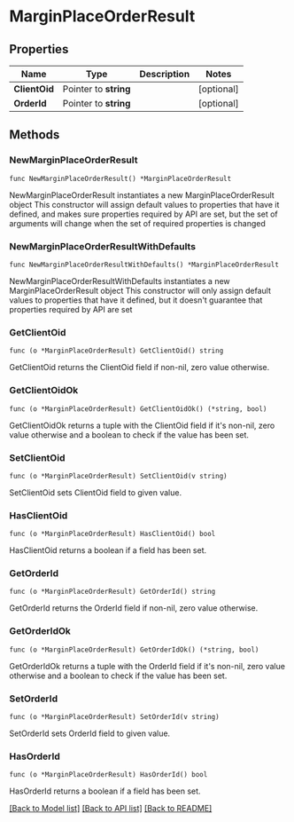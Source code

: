 # MarginPlaceOrderResult

## Properties

Name | Type | Description | Notes
------------ | ------------- | ------------- | -------------
**ClientOid** | Pointer to **string** |  | [optional] 
**OrderId** | Pointer to **string** |  | [optional] 

## Methods

### NewMarginPlaceOrderResult

`func NewMarginPlaceOrderResult() *MarginPlaceOrderResult`

NewMarginPlaceOrderResult instantiates a new MarginPlaceOrderResult object
This constructor will assign default values to properties that have it defined,
and makes sure properties required by API are set, but the set of arguments
will change when the set of required properties is changed

### NewMarginPlaceOrderResultWithDefaults

`func NewMarginPlaceOrderResultWithDefaults() *MarginPlaceOrderResult`

NewMarginPlaceOrderResultWithDefaults instantiates a new MarginPlaceOrderResult object
This constructor will only assign default values to properties that have it defined,
but it doesn't guarantee that properties required by API are set

### GetClientOid

`func (o *MarginPlaceOrderResult) GetClientOid() string`

GetClientOid returns the ClientOid field if non-nil, zero value otherwise.

### GetClientOidOk

`func (o *MarginPlaceOrderResult) GetClientOidOk() (*string, bool)`

GetClientOidOk returns a tuple with the ClientOid field if it's non-nil, zero value otherwise
and a boolean to check if the value has been set.

### SetClientOid

`func (o *MarginPlaceOrderResult) SetClientOid(v string)`

SetClientOid sets ClientOid field to given value.

### HasClientOid

`func (o *MarginPlaceOrderResult) HasClientOid() bool`

HasClientOid returns a boolean if a field has been set.

### GetOrderId

`func (o *MarginPlaceOrderResult) GetOrderId() string`

GetOrderId returns the OrderId field if non-nil, zero value otherwise.

### GetOrderIdOk

`func (o *MarginPlaceOrderResult) GetOrderIdOk() (*string, bool)`

GetOrderIdOk returns a tuple with the OrderId field if it's non-nil, zero value otherwise
and a boolean to check if the value has been set.

### SetOrderId

`func (o *MarginPlaceOrderResult) SetOrderId(v string)`

SetOrderId sets OrderId field to given value.

### HasOrderId

`func (o *MarginPlaceOrderResult) HasOrderId() bool`

HasOrderId returns a boolean if a field has been set.


[[Back to Model list]](../README.md#documentation-for-models) [[Back to API list]](../README.md#documentation-for-api-endpoints) [[Back to README]](../README.md)


